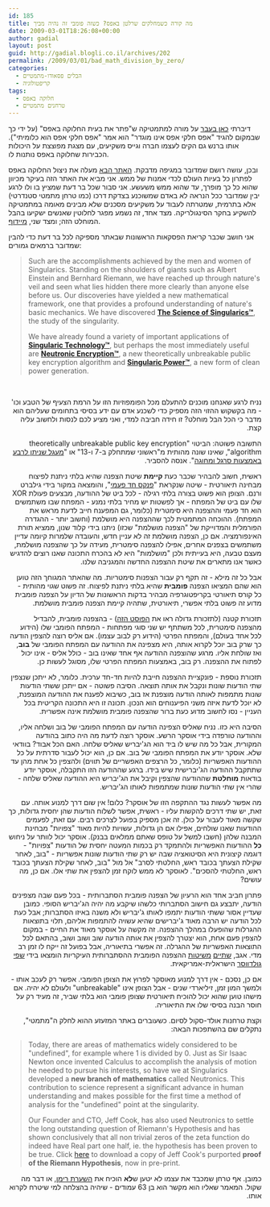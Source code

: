 ```yaml
---
id: 185
title: מה קורה כשמחלקים שרלטן באפס? כשזה פומבי זה נהיה מביך
date: 2009-03-01T18:26:08+00:00
author: gadial
layout: post
guid: http://gadial.blogli.co.il/archives/202
permalink: /2009/03/01/bad_math_division_by_zero/
categories:
  - הבלים פסאודו-מתמטיים
  - קריפטולוגיה
tags:
  - חלוקה באפס
  - טרחנים מתמטיים
---
```

דיברתי [כאן בעבר](http://www.gadial.net/?p=169) על מורה למתמטיקה ש"פתר את בעית החלוקה באפס" (על ידי כך שבמקום להגיד "אפס חלקי אפס אינו מוגדר" הוא אמר "אפס חלקי אפס הוא כלומיתי"). אותו ברנש גם הקים לעצמו חברה וגייס משקיעים, עם מצגת מפוצצת על היכולות הכבירות שחלוקה באפס נותנות לו.

ובכן, עושה רושם שמדובר במגיפה מדבקת. [האתר הבא](http://www.singularics.com) מעלה את ניצול החלוקה באפס לפתרון כל בעיות העולם לכדי אמנות של ממש. אני מביא את האתר הזה בעיקר מכיוון שהוא כל כך מופרך, עד שהוא ממש משעשע. אני סבור שכל בר דעת שמציץ בו ולו לרגע יבין שמדובר ככל הנראה לא באדם שמשוכנע בצדקת דרכו (כמו טרחן מתמטי סטנדרטי) אלא בתרמית, שמטרתה לעבוד על משקיעים מסכנים שלא מבינים מאומה במתמטיקה להשקיע בחקר הסינגולריקה. מצד אחד, זה נשמע מפגר לחלוטין שאנשים ישקיעו בהבל המוחלט הזה; ומצד שני, [מיידוף](http://he.wikipedia.org/wiki/%D7%91%D7%A8%D7%A0%D7%A8%D7%93_%D7%9E%D7%99%D7%99%D7%93%D7%95%D7%A3).

אני חושב שכבר קריאת הפסקאות הראשונות שבאתר מספיקה לכל בר דעת כדי להבין שמדובר ברמאים גמורים:

> <p dir="ltr" align="left">
>   Such are the accomplishments achieved by the men and women of Singularics. Standing on the shoulders of giants such as Albert Einstein and Bernhard Riemann, we have reached up through nature's veil and seen what lies hidden there more clearly than anyone else before us. Our discoveries have yielded a new mathematical framework, one that provides a profound understanding of nature's basic mechanics. We have discovered <a href="http://www.singularics.com/science/"><strong>The Science of Singularics™</strong></a>, the study of the singularity.
> </p>
> 
> <p dir="ltr">
>   We have already found a variety of important applications of <a href="http://www.singularics.com/products/"><strong>Singularic Technology™</strong></a>, but perhaps the most immediately useful are <strong><a href="http://www.singularics.com/products/encryption/">Neutronic Encryption™</a></strong>, a new theoretically unbreakable public key encryption algorithm and <a href="http://www.singularics.com/products/power/"><strong>Singularic Power™</strong></a>, a new form of clean power generation.
> </p>

<p dir="ltr" align="right">
  &nbsp;
</p>

<p dir="rtl">
  נניח לרגע שאנחנו מוכנים להתעלם מכל הפומפוזיות הזו על הרמת הצעיף של הטבע וכו' - מה בקשקוש ההזוי הזה מספיק כדי לשכנע אדם עם ידע בסיסי בתחומים שעליהם הוא מדבר כי הכל הבל מוחלט? זו חידה חביבה למדי, ואני מציע לכם לנסות ולחשוב עליה קצת.
</p>

<p dir="rtl">
  התשובה פשוטה: הביטוי "theoretically unbreakable public key encryption algorithm", שאינו שונה מהותית מ"ראשוני שמתחלק ב-7 ו-13" או "<a href="http://www.gadial.net/?p=181">מעגל שניתן לרבע באמצעות סרגל ומחוגה</a>". אנסה להסביר.
</p>

<p dir="rtl">
  ראשית, חשוב להבהיר שכבר כעת <strong>קיימת</strong> שיטת הצפנה שהיא בלתי ניתנת לפיצוח מבחינה תיאורטית - שיטה שנקראת "<a href="http://www.google.com/url?sa=U&start=1&q=http://he.wikipedia.org/wiki/%25D7%25A4%25D7%25A0%25D7%25A7%25D7%25A1_%25D7%2597%25D7%2593-%25D7%25A4%25D7%25A2%25D7%259E%25D7%2599&ei=WbWqSdfCDIyI1QXlrsnAAg&usg=AFQjCNEnJqPVbZXc4Hi2jGxMjF5djs0Aig">פנקס חד פעמי</a>", והומצאה במקור בידי גילברט ורנם. הצופן הוא פשוט בצורה בלתי רגילה - לכל ביט של ההודעה, מבצעים פעולת XOR שלו עם ביט של המפתח - אך לפשטות יש מחיר בלתי נמנע - המפתח שבו משתמשים הוא חד פעמי וההצפנה היא סימטרית (כלומר, גם המפענח חייב לדעת מראש את המפתח). ההוכחה המתמטית לכך שההצפנה היא מושלמת (וחשוב יותר - ההגדרה הפורמלית והמדוייקת של "הצפנה מושלמת" שכזו) ניתנו בידי קלוד שנון, ממציא תורת האינפורמציה. אם כן, הצפנה מושלמת זה לא עניין חדש, והעובדה שלמרות קיומה עדיין משתמשים בצפנים אחרים, אפילו להצפנה סימטרית, מעידה על כך שהצפנה מושלמת, מעצם טבעה, היא בעייתית ולכן "מושלמות" היא לא בהכרח התכונה שאנו רוצים להדגיש כאשר אנו מתארים את שיטת ההצפנה החדשה והמגניבה שלנו.
</p>

<p dir="rtl">
  אבל כל זה מילא - זה תקף רק עבור הצפנות סימטריות. מה שהאתר המגוחך הזה טוען הוא שהם המציאו הצפנה <strong>פומבית</strong> שהיא בלתי ניתנת לפיצוח. זה פשוט שגוי מהותית - כל קורס תיאורטי בקריפטוגרפיה מבהיר בדקות הראשונות של הדיון על הצפנה פומבית מדוע זה פשוט בלתי אפשרי, תיאורטית, שתהיה קיימת הצפנה פומבית מושלמת.
</p>

<p dir="rtl">
  תזכורת קטנה (לתזכורת גדולה ראו את <a href="http://www.gadial.net/?p=90">הפוסט הזה</a>) - בהצפנה פומבית, להבדיל מהצפנה סימטרית, לכל משתתף יש שני סוגי מפתחות - המפתח הפומבי שלו (הידוע לכל אחד בעולם), והמפתח הפרטי (הידוע רק לבוב עצמו). אם אליס רוצה להצפין הודעה כך שרק בוב יוכל לקרוא אותה, היא מצפינה את ההודעה עם המפתח הפומבי של <strong>בוב</strong>, ואז שולחת אליו. מרגע שהוצפנה ההודעה אף אחד שאינו בוב - כולל אליס - אינו יכול לפתוח את ההצפנה. רק בוב, באמצעות המפתח הפרטי שלו, מסוגל לעשות כן.
</p>

<p dir="rtl">
  תזכורת נוספת - פונקציית ההצפנה חייבת להיות חד-חד ערכית. כלומר, לא ייתכן שנצפין שתי הודעות שונות ונקבל את אותה תוצאה. הסיבה פשוטה - אם ייתכן ששתי הודעות שונות מתמפות לאותה הודעה מוצפנת אז בוב, כשיבוא לפענח את ההודעה המוצפנת, לא יוכל לדעת איזה משני הפיענוחים הוא הנכון. תכונה זו היא התכונה הקריטית בכל העניין - נסו לחשוב מדוע כעת ברור שהצפנה פומבית מושלמת אינה אפשרית.
</p>

<p dir="rtl">
  הסיבה היא כזו. נניח שאליס הצפינה הודעה עם המפתח הפומבי של בוב ושלחה אליו, וההודעה טורפדה בידי אוסקר הרשע. אוסקר רוצה לדעת מה היה כתוב בהודעה המקורית, אבל כל מה שיש לו ביד הוא הג'יבריש שאליס שלחה. האם הכל אבוד? בוודאי שלא. אוסקר יודע את המפתח הפומבי של בוב. אם כן, הוא יכול לעבור סדרתית על כל ההודעות האפשריות (כלומר, כל הרצפים האפשריים של תווים) ולהצפין כל אחת מהן עד שתתקבל ההודעה הג'יברישית שיש בידו. ברגע שההודעה הזו התקבלה, אוסקר יודע בודאות <strong>מוחלטת</strong> שההודעה שהצפין וקיבל את הג'יבריש היא ההודעה שאליס שלחה - שהרי אין שתי הודעות שונות שמתמפות לאותו הג'יבריש.
</p>

<p dir="rtl">
  מה אפשר לעשות נגד ההתקפה הזו של אוסקר? כלום! אין שום דרך למנוע אותה. עם זאת, יש שתי דרכים להקשות עליו - ראשית, אפשר לשלוח הודעות שהן יחסית גדולות, כך שקשה מאוד לעבור על כולן. זה אכן מספיק בפועל לצרכים רבים. עם זאת, לפעמים ההודעות שאנו שולחים, אפילו אם הן גדולות, עשויות להיות מאוד "צפויות" מבחינת המבנה שלהן (חשבו למשל על טופס שאתם ממלאים בבנק). אוסקר יכול לוותר על ניחוש <strong>כל</strong> ההודעות האפשריות ולהתמקד רק בכמות המעטה יחסית של הודעות "צפויות" - דוגמה קיצונית היא הסיטואציה שבה יש רק שתי הודעות שונות אפשריות - "בוב, לאחר שקילת הצעתך בכובד ראש, החלטתי לסרב" אל מול "בוב, לאחר שקילת הצעתך בכובד ראש, החלטתי להסכים". לאוסקר לא ממש לוקח זמן להצפין את שתי אלו. אם כן, מה עושים?
</p>

<p dir="rtl">
  פתרון חביב אחד הוא הרעיון של הצפנה פומבית הסתברותית - בכל פעם שבה מצפינים הודעה, יתבצע גם חישוב הסתברותי כלשהו שיקבע מה יהיה הג'יבריש הסופי. כמובן שעדיין אסור ששתי הודעות יתמפו לאותו ג'יבריש ולא משנה באיזו הסתברות; אבל כעת לכל הודעה יש הרבה מאוד ג'יברישים שהיא עשויה להתמפות אליהם, תלוי בתוצאות ההגרלות שהופעלו במהלך ההצפנה. זה מקשה על אוסקר מאוד את החיים - במקום להצפין פעם אחת, הוא יצטרך להצפין את אותה הודעה שוב ושוב ושוב, בהתאם לכל התוצאות האפשריות של ההגרלה. זה אפשרי בתיאוריה, אבל בפועל זה ייקח לו זמן רב מדי. אגב, <a href="http://en.wikipedia.org/wiki/Goldwasser-Micali_cryptosystem">שתיים</a> <a href="http://he.wikipedia.org/wiki/%D7%94%D7%A6%D7%A4%D7%A0%D7%AA_%D7%91%D7%9C%D7%95%D7%9D-%D7%92%D7%95%D7%9C%D7%93%D7%95%D7%95%D7%A1%D7%A8">משיטות</a> ההצפנה הפומבית ההסתברותית העיקריות הומצאו בידי <a href="http://he.wikipedia.org/wiki/%D7%A9%D7%A4%D7%99_%D7%92%D7%95%D7%9C%D7%93%D7%95%D7%95%D7%A1%D7%A8">שפי גולדווסר</a> הישראלית-אמריקאית.
</p>

<p dir="rtl">
  אם כן, נסכם - אין דרך למנוע מאוסקר לפרוץ את הצופן הפומבי. אפשר רק לעכב אותו - ולמשך המון זמן, זיליארדי שנים - אבל הצופן אינו "unbreakable" ולעולם לא יהיה. אם מישהו טוען שהוא יכול להוכיח תיאורטית שצופן פומבי הוא בלתי שביר, זה מעיד רק על חוסר הבנה בסיסי שלו את התיאוריה.
</p>

<p dir="rtl">
  וקצת טרחנות אולד-סקול לסיום. כשעוברים באתר המזעזע ההוא לחלק ה"מתמטי", נתקלים שם בהשתפכות הבאה:
</p>

> <p dir="ltr" align="left">
>   Today, there are areas of mathematics widely considered to be "undefined", for example where 1 is divided by 0. Just as Sir Isaac Newton once invented Calculus to accomplish the analysis of motion he needed to pursue his interests, so have we at Singularics developed a <strong>new branch of mathematics</strong> called Neutronics. This contribution to science represent a significant advance in human understanding and makes possible for the first time a method of analysis for the "undefined" point at the singularity.
> </p>
> 
> <p dir="ltr">
>   Our Founder and CTO, Jeff Cook, has also used Neutronics to settle the long outstanding question of Riemann's Hypothesis and has shown conclusively that all non trivial zeros of the zeta function do indeed have Real part one half, ie. the hypothesis has been proven to be true. Click <a href="http://www.singularics.com/science/mathematics/rh.php">here</a> to download a copy of Jeff Cook's purported <strong>proof of the Riemann Hypothesis</strong>, now in pre-print. <!-- end page content-->
> </p>

<p dir="rtl" align="right">
  כמובן. אף טרחן שמכבד את עצמו לא יטען ש<strong>לא</strong> הוכיח את <a href="http://www.google.com/url?sa=U&start=1&q=http://he.wikipedia.org/wiki/%25D7%2594%25D7%25A9%25D7%25A2%25D7%25A8%25D7%25AA_%25D7%25A8%25D7%2599%25D7%259E%25D7%259F&ei=2LaqScLcGszD_gbagrjtDw&usg=AFQjCNHYc7iK59axJHIxA_l6O9f0F9tXvQ">השערת רימן</a>, או דבר מה שקול. המאמר שאליו הוא מקשר הוא בן 63 עמודים - שיהיה בהצלחה למי שיטרח לקרוא אותו.
</p>